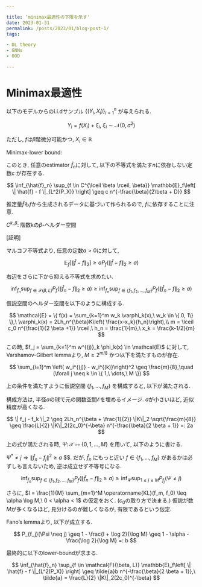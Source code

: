 ```yaml
---

title: ‘minimax最適性の下限を示す'
date: 2023-01-31
permalink: /posts/2023/01/blog-post-1/
tags:

- DL theory
- GNNs
- OOD

---
```


# Minimax最適性

以下のモデルからのi.i.dサンプル $\{(Y_i, X_i)\}_{i=1}^n$ が与えられる. 

$$
Y_i = f(X_i) + \xi_i,\ \xi_i \sim \mathcal{N}(0, \sigma^2)
$$

ただし, $f$は$\beta$階微分可能かつ, $X_i \in \mathbb{R}$

Minimax-lower bound: 

このとき, 任意のestimator $\hat{f}_n$に対して, 以下の不等式を満たす$n$に依存しない定数$c$ が存在する. 

$$
\inf_{\hat{f}_n} \sup_{f \in C^{\lceil \beta \rceil, \beta}} \mathbb{E}_f\left[ \| \hat{f} - f \|_{L^2(P_X)} \right] \geq c n^{-\frac{\beta}{2\beta + D}}
$$

推定量$\hat{f}$も$f$から生成されるデータに基づいて作られるので, $f$に依存することに注意.

$C^{k, \beta}$: 階数kの$\beta$-ヘルダー空間

[証明]

マルコフ不等式より,  任意の定数$a>0$に対して, 

$$
\mathbb{E}_f\left[ \| \hat{f} - f \|_2 \right] \geq a P_f(\| \hat{f} - f \|_2 \geq a)
$$

右辺をさらに下から抑える不等式を求めたい. 

$$
\inf_{\hat{f}_n} \sup_{f \in \mathcal{F}(\beta, L)} P_f \left(\| \hat{f}_n - f \|_2 \geq a \right) \geq \inf_{\hat{f}_n} \sup_{f \in \{ f_1, f_2,\dots, f_M \}} P_f \left(\| \hat{f}_n - f \|_2 \geq a \right)
$$

仮説空間のヘルダー空間を以下のように構成する. 

$$
\mathcal{E} = \{ f(x) = \sum_{k=1}^m w_k \varphi_k(x),\ w_k \in \{ 0, 1\} \},\ \varphi_k(x) = 2Lh_n^{\beta}K\left( \frac{x-x_k}{h_n}\right),\\
m = \lceil c_0 n^{\frac{1}{2 \beta +1}} \rceil,\ h_n = \frac{1}{m},\ x_k = \frac{k-1/2}{m}
$$

この時,  $f_j = \sum_{k=1}^m w^{(j)}_k \phi_k(x) \in  \mathcal{E}$ に対して,  Varshamov-Gilbert lemmaより, $M \geq 2^{m/8}$ かつ以下を満たすものが存在. 

$$
\sum_{i=1}^m \left( w_i^{(j)} - w_i^{(k)}\right)^2 \geq \frac{m}{8},\quad (\forall j \neq k \in \{ 1,\ \dots,\ M \})
$$

上の条件を満たすように仮説空間 $\{ f_1, \dots, f_M \}$ を構成すると, 以下が満たされる. 

構成方法は, 半径$a$の球で元の関数空間$\mathcal{E}$を埋めるイメージ. $a$が小さいほど, 近似精度が高くなる. 

$$
\| f_j - f_k \|_2 \geq 2Lh_n^{\beta + \frac{1}{2}} \|K\|_2 \sqrt{\frac{m}{8}} \geq \frac{L}{2} \|K\|_2(2c_0)^{-\beta} n^{-\frac{\beta}{2 \beta + 1}} =: 2a
$$

上の式が満たされる時, $\Psi \colon \mathcal{X} \mapsto \{0, 1, \dots, M \}$ を用いて, 以下のように書ける. 

$\Psi^* \neq j \Rightarrow \| \hat{f}_n - f_j\|^2 \geq a$ $$. だが,  $\hat{f}_n$ にもっと近い $f \in \{ f_1, \dots, f_M \}$ があるかは必ずしも言えないため, 逆は成立せず不等号になる. 

$$
\inf_{\hat{f}_n} \sup_{f \in \{ f_1, f_2,\dots, f_M \}} P_f \left(\| \hat{f}_n - f \|_2 \geq a \right) \geq \inf_{\Psi} \sup_{1 \leq j \leq M} P_{f_j}(\Psi \neq j)
$$

さらに, $I = \frac{1}{M} \sum_{m=1}^M \operatorname{KL}(f_m, f_0) \leq \alpha \log M,\ 0 < \alpha < 1$ の仮定をおく. ($c_0$の取り方で決まる.) 仮説が数$M$が多くなるほど, 見分けるのが難しくなるが, 有限であるという仮定. 

Fano’s lemmaより, 以下が成立する. 

$$
P_{f_j}(\Psi \neq j) \geq 1 - \frac{I + \log 2}{\log M} \geq 1 - \alpha - \frac{\log 2}{\log M} =: b
$$

最終的に以下のlower-boundが求まる. 

$$
\inf_{\hat{f}_n} \sup_{f \in \mathcal{F}(\beta, L)} \mathbb{E}_f\left[ \| \hat{f} - f \|_{L^2(P_X)} \right] \geq \tilde{a}b n^{-\frac{\beta}{2 \beta + 1}},\ \tilde{a} = \frac{L}{2} \|K\|_2(2c_0)^{-\beta}
$$


